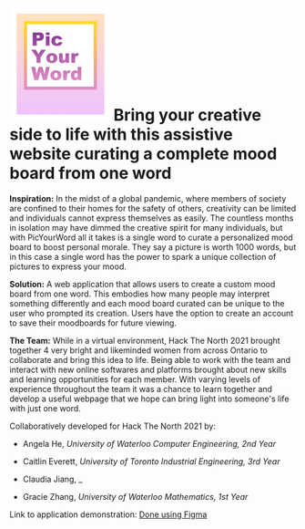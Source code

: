 # ![](LOGO2.png) Bring your creative side to life with this assistive website curating a complete mood board from one word

**Inspiration:** In the midst of a global pandemic, where members of society are confined to their homes for the safety of others, creativity can be limited and individuals cannot express themselves as easily. The countless months in isolation may have dimmed the creative spirit for many individuals, but with PicYourWord all it takes is a single word to curate a personalized mood board to boost personal morale. They say a picture is worth 1000 words, but in this case a single word has the power to spark a unique collection of pictures to express your mood.

**Solution:** A web application that allows users to create a custom mood board from one word. This embodies how many people may interpret something differently and each mood board curated can be unique to the user who prompted its creation. Users have the option to create an account to save their moodboards for future viewing.

**The Team:** While in a virtual environment, Hack The North 2021 brought together 4 very bright and likeminded women from across Ontario to collaborate and bring this idea to life. Being able to work with the team and interact with new online softwares and platforms brought about new skills and learning opportunities for each member. With varying levels of experience throughout the team it was a chance to learn together and develop a useful webpage that we hope can bring light into someone's life with just one word.

Collaboratively developed for Hack The North 2021 by:

- Angela He, _University of Waterloo Computer Engineering, 2nd Year_

- Caitlin Everett, _University of Toronto Industrial Engineering, 3rd Year_

- Claudia Jiang, _

- Gracie Zhang, _University of Waterloo Mathematics, 1st Year_


Link to application demonstration:
[Done using Figma](https://www.figma.com/file/rZO2GAjT0F4jLJk3bCuGWf/Hack-the-North-21?node-id=0%3A1 "Pic Your Word Figma Prototype")

